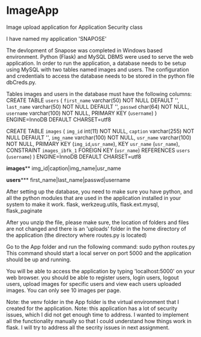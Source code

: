 # ImageApp
Image upload application for Application Security class

I have named my application 'SNAPOSE'

The devlopment of Snapose was completed in Windows based environment. Python (Flask) and MySQL DBMS were used to serve the web application.
In order to run the application, a database needs to be setup using MySQL with two tables named images and users. The configuration and credentials to access the database needs to be stored in the python file dbCreds.py.
	
Tables images and users in the database must have the following columns:
 CREATE TABLE `users` (
  `first_name` varchar(50) NOT NULL DEFAULT '',
  `last_name` varchar(50) NOT NULL DEFAULT '',
  `passwd` char(64) NOT NULL,
  `username` varchar(100) NOT NULL,
  PRIMARY KEY (`username`)
) ENGINE=InnoDB DEFAULT CHARSET=utf8

CREATE TABLE `images` (
  `img_id` int(11) NOT NULL,
  `caption` varchar(255) NOT NULL DEFAULT '',
  `img_name` varchar(100) NOT NULL,
  `usr_name` varchar(100) NOT NULL,
  PRIMARY KEY (`img_id`,`usr_name`),
  KEY `usr_name` (`usr_name`),
  CONSTRAINT `images_ibfk_1` FOREIGN KEY (`usr_name`) REFERENCES `users` (`username`)
) ENGINE=InnoDB DEFAULT CHARSET=utf8


************images**************
img_id|caption|img_name|usr_name

**************users*****************
first_name|last_name|passwd|username 

After setting up the database, you need to make sure you have python, and all the python modules that are used in the application installed in your system to make it work.
flask, werkzeug.utils, flask.ext.mysql, flask_paginate

After you unzip the file, please make sure, the location of folders and files are not changed and there is an 'uploads' folder in the home directory of the application (the directory where routes.py is located)

Go to the App folder and run the following command:
	sudo python routes.py
This command should start a local server on port 5000 and the application should be up and running.

You will be able to access the application by typing 'localhost:5000' on your web browser.
you should be able to register users, login users, logout users, upload images for specific users and view each users uploaded images. You can only see 10 images per page.

Note: the venv folder in the App folder is the virtual environment that I created for the application.
Note: this application has a lot of security issues, which I did not get enough time to address. I wanted to implement all the functionality manually so that I could understand how things work in flask. I will try to address all the secrity issues in next assignment. 

